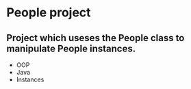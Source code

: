 # People project

## Project which useses the People class to manipulate People instances.

* OOP
* Java
* Instances
